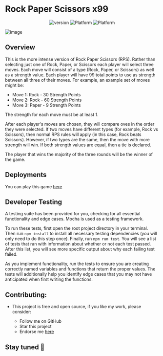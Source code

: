 # Rock Paper Scissors x99

<p align="center">
   <a style="text-decoration:none">
    <img src="https://img.shields.io/badge/Latest%20Version-v1.0-blue" alt="version" />
  </a>
  <a style="text-decoration:none">
    <img src="https://img.shields.io/badge/Platform-JavaScript-brightgreen" alt="Platform" />
  </a>
   <a style="text-decoration:none" href="https://chiragkhandhar.github.io/Rock-Paper-Scissor" target="_blank">
    <img src="https://img.shields.io/badge/Play-Game-red" alt="Platform" />
  </a>
</p>

![image](https://user-images.githubusercontent.com/37962354/82131215-7c08dc00-9798-11ea-9dfe-1b18cafdf801.png)

## Overview

This is the more intense version of Rock Paper Scissors (RPS). Rather than selecting just one of Rock, Paper, or Scissors each player will select three moves. Each move will consist of a type (Rock, Paper, or Scissors) as well as a strength value. Each player will have 99 total points to use as strength between all three of their moves. For example, an example set of moves might be:

- Move 1: Rock - 30 Strength Points
- Move 2: Rock - 60 Strength Points
- Move 3: Paper - 9 Strength Points


The strength for each move must be at least 1.

After each player's moves are chosen, they will compare  oves in the order they were selected. If two moves have different types (for example, Rock vs Scissors), then normal RPS rules will apply (in this case, Rock beats Scissors).
However, if two types are the same, then the move with more strength will win. If both strength values are
equal, then a tie is declared.

The player that wins the majority of the three rounds will be the winner of the game.


## Deployments

You can play this game [here](https://chiragkhandhar.github.io/Rock-Paper-Scissor-x99/)


## Developer Testing

A testing suite has been provided for you, checking for all essential functionality and edge cases. Mocha is used as a testing framework.

To run these tests, first open the root project directory in your terminal. Then run `npm install` to install all necessary testing dependencies (you will only need to do this step once).
Finally, run `npm run test`. You will see a list of tests that ran with information about whether or not each test passed. After this list, you will see more specific output
about why each failing test failed.

As you implement functionality, run the tests to ensure you are creating correctly named variables and functions that return the proper values. The tests will additionally help you identify edge cases that you may not have anticipated
when first writing the functions.

## Contributing:

* This project is free and open source, if you like my work, please consider:
    
    * Follow me on GitHub
    * Star this project
    * Endorse me [here](https://www.linkedin.com/in/chirag-khandhar/)


## Stay tuned 📢
